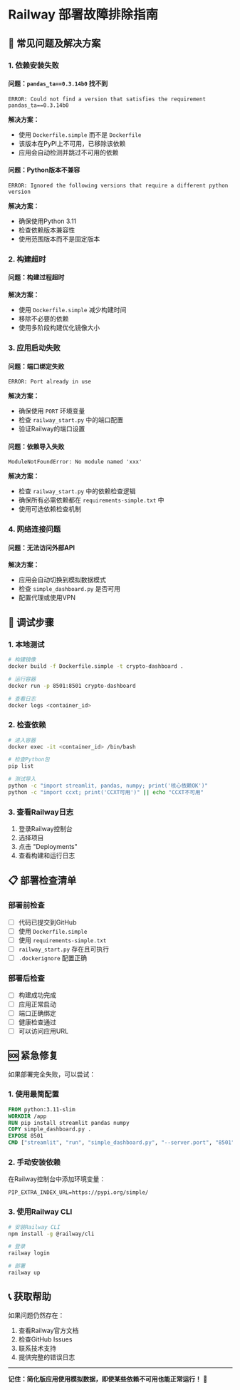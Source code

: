 # Railway 部署故障排除指南

## 🚨 常见问题及解决方案

### 1. 依赖安装失败

#### 问题：`pandas_ta==0.3.14b0` 找不到
```
ERROR: Could not find a version that satisfies the requirement pandas_ta==0.3.14b0
```

**解决方案：**
- 使用 `Dockerfile.simple` 而不是 `Dockerfile`
- 该版本在PyPI上不可用，已移除该依赖
- 应用会自动检测并跳过不可用的依赖

#### 问题：Python版本不兼容
```
ERROR: Ignored the following versions that require a different python version
```

**解决方案：**
- 确保使用Python 3.11
- 检查依赖版本兼容性
- 使用范围版本而不是固定版本

### 2. 构建超时

#### 问题：构建过程超时
**解决方案：**
- 使用 `Dockerfile.simple` 减少构建时间
- 移除不必要的依赖
- 使用多阶段构建优化镜像大小

### 3. 应用启动失败

#### 问题：端口绑定失败
```
ERROR: Port already in use
```

**解决方案：**
- 确保使用 `PORT` 环境变量
- 检查 `railway_start.py` 中的端口配置
- 验证Railway的端口设置

#### 问题：依赖导入失败
```
ModuleNotFoundError: No module named 'xxx'
```

**解决方案：**
- 检查 `railway_start.py` 中的依赖检查逻辑
- 确保所有必需依赖都在 `requirements-simple.txt` 中
- 使用可选依赖检查机制

### 4. 网络连接问题

#### 问题：无法访问外部API
**解决方案：**
- 应用会自动切换到模拟数据模式
- 检查 `simple_dashboard.py` 是否可用
- 配置代理或使用VPN

## 🔧 调试步骤

### 1. 本地测试
```bash
# 构建镜像
docker build -f Dockerfile.simple -t crypto-dashboard .

# 运行容器
docker run -p 8501:8501 crypto-dashboard

# 查看日志
docker logs <container_id>
```

### 2. 检查依赖
```bash
# 进入容器
docker exec -it <container_id> /bin/bash

# 检查Python包
pip list

# 测试导入
python -c "import streamlit, pandas, numpy; print('核心依赖OK')"
python -c "import ccxt; print('CCXT可用')" || echo "CCXT不可用"
```

### 3. 查看Railway日志
1. 登录Railway控制台
2. 选择项目
3. 点击 "Deployments"
4. 查看构建和运行日志

## 📋 部署检查清单

### 部署前检查
- [ ] 代码已提交到GitHub
- [ ] 使用 `Dockerfile.simple`
- [ ] 使用 `requirements-simple.txt`
- [ ] `railway_start.py` 存在且可执行
- [ ] `.dockerignore` 配置正确

### 部署后检查
- [ ] 构建成功完成
- [ ] 应用正常启动
- [ ] 端口正确绑定
- [ ] 健康检查通过
- [ ] 可以访问应用URL

## 🆘 紧急修复

如果部署完全失败，可以尝试：

### 1. 使用最简配置
```dockerfile
FROM python:3.11-slim
WORKDIR /app
RUN pip install streamlit pandas numpy
COPY simple_dashboard.py .
EXPOSE 8501
CMD ["streamlit", "run", "simple_dashboard.py", "--server.port", "8501", "--server.address", "0.0.0.0"]
```

### 2. 手动安装依赖
在Railway控制台中添加环境变量：
```
PIP_EXTRA_INDEX_URL=https://pypi.org/simple/
```

### 3. 使用Railway CLI
```bash
# 安装Railway CLI
npm install -g @railway/cli

# 登录
railway login

# 部署
railway up
```

## 📞 获取帮助

如果问题仍然存在：
1. 查看Railway官方文档
2. 检查GitHub Issues
3. 联系技术支持
4. 提供完整的错误日志

---

**记住：简化版应用使用模拟数据，即使某些依赖不可用也能正常运行！** 🎯

